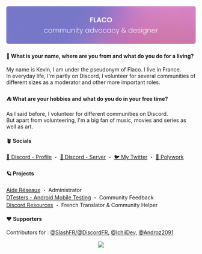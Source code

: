 ![Flaqeau](https://github.com/Flaqeau/Flaqeau/blob/main/readme.png)
---

>
#### 🤔 **What is your name, where are you from and what do you do for a living?**
My name is Kevin, I am under the pseudonym of Flaco. I live in France.
<br/>
In everyday life, I'm partly on Discord, I volunteer for several communities of different sizes as a moderator and other more important roles.

>
#### ⛺ **What are your hobbies and what do you do in your free time?**
As I said before, I volunteer for different communities on Discord.
<br/>
But apart from volunteering, I'm a big fan of music, movies and series as well as art.

>
#### 🪴 Socials
[💭 Discord - Profile](https://discord.com/users/242843345196548097) ・ [💭 Discord - Server](https://discord.gg/bqe3zPVJyY) ・ [🐦 My Twitter](https://twitter.com/Flaqeau) ・ [🪪 Polywork](https://poly.me/flaco)

>
#### 🪐 **Projects**
[Aide Réseaux](https://discord.gg/reseaux) ・ Administrator
<br/>
[DTesters - Android Mobile Testing](https://discord.com) ・ Community Feedback
<br/>
[Discord Resources](https://discordresources.com/) ・ French Translator & Community Helper
<br/>

>
#### ❤️ **Supporters**
Contributors for : [@SlashFR/@DiscordFR](https://github.com/discordfr), [@IchiiDev](https://github.com/IchiiDev), [@Androz2091](https://github.com/Androz2091)<br/>

<div align="center">
<img src="https://lanyard.cnrad.dev/api/242843345196548097" align="center">
</div>
